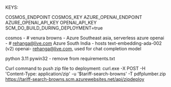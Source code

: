 KEYS:

COSMOS_ENDPOINT
COSMOS_KEY
AZURE_OPENAI_ENDPOINT
AZURE_OPENAI_API_KEY
OPENAI_API_KEY
SCM_DO_BUILD_DURING_DEPLOYMENT=true

cosmos - # venura browns - Azure Southeast asia, serverless
azure openai - # rehanga@live.com Azure South India - hosts text-embedding-ada-002 (v2)
openai- rehanga@live.com, used for chat completion model

python 3.11
pywin32 - remove from requirements.txt

Curl command to push zip file to deployment:
curl.exe -X POST -H 'Content-Type: application/zip' -u '$tariff-search-browns' -T pdfplumber.zip https://tariff-search-browns.scm.azurewebsites.net/api/zipdeploy